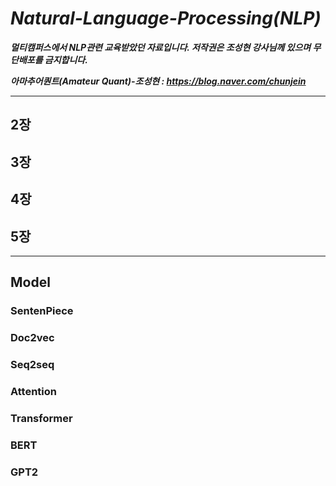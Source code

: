 # ***Natural-Language-Processing(NLP)***
***멀티캠퍼스에서 NLP관련 교육받았던 자료입니다. 저작권은 조성현 강사님께 있으며 무단배포를 금지합니다.***

***아마추어퀀트(Amateur Quant)-조성현 : https://blog.naver.com/chunjein***

---
## 2장
## 3장
## 4장
## 5장

---
## Model
### SentenPiece

### Doc2vec

### Seq2seq

### Attention

### Transformer

### BERT

### GPT2
